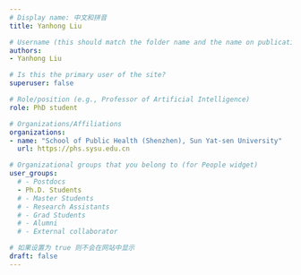 ```yaml
---
# Display name: 中文和拼音
title: Yanhong Liu

# Username (this should match the folder name and the name on publications)
authors:
- Yanhong Liu

# Is this the primary user of the site?
superuser: false

# Role/position (e.g., Professor of Artificial Intelligence)
role: PhD student

# Organizations/Affiliations
organizations:
- name: "School of Public Health (Shenzhen), Sun Yat-sen University" 
  url: https://phs.sysu.edu.cn

# Organizational groups that you belong to (for People widget)
user_groups:
  # - Postdocs
  - Ph.D. Students
  # - Master Students
  # - Research Assistants
  # - Grad Students
  # - Alumni
  # - External collaborator

# 如果设置为 true 则不会在网站中显示
draft: false
---
```





